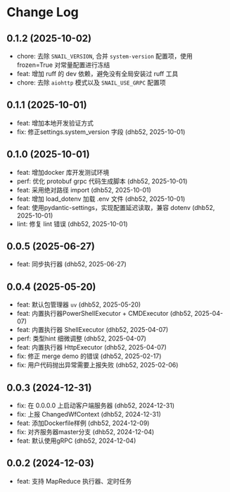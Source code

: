 # Change Log

## 0.1.2 (2025-10-02)

- chore: 去除 `SNAIL_VERSION`, 合并 `system-version` 配置项，使用 frozen=True 对常量配置进行冻结
- feat: 增加 ruff 的 dev 依赖，避免没有全局安装过 ruff 工具
- chore: 去除 `aiohttp` 模式以及 `SNAIL_USE_GRPC` 配置项

## 0.1.1 (2025-10-01)

- feat: 增加本地开发验证方式
- fix: 修正settings.system_version 字段 (dhb52, 2025-10-01)

## 0.1.0 (2025-10-01)

- feat: 增加docker 库开发测试环境
- perf: 优化 protobuf grpc 代码生成脚本 (dhb52, 2025-10-01)
- feat: 采用绝对路径 import (dhb52, 2025-10-01)
- feat: 增加 load_dotenv 加载 .env 文件 (dhb52, 2025-10-01)
- feat: 使用pydantic-settings，实现配置延迟读取，兼容 dotenv (dhb52, 2025-10-01)
- lint: 修复 lint 错误 (dhb52, 2025-10-01)

## 0.0.5 (2025-06-27)

- feat: 同步执行器 (dhb52, 2025-06-27)

## 0.0.4 (2025-05-20)

- feat: 默认包管理器 `uv` (dhb52, 2025-05-20)
- feat: 内置执行器PowerShellExecutor + CMDExecutor (dhb52, 2025-04-07)
- feat: 内置执行器 ShellExecutor (dhb52, 2025-04-07)
- perf: 类型hint 细微调整 (dhb52, 2025-04-07)
- feat: 内置执行器 HttpExecutor (dhb52, 2025-04-07)
- fix: 修正 merge demo 的错误 (dhb52, 2025-02-17)
- fix: 用户代码抛出异常需要上报失败 (dhb52, 2025-02-06)

## 0.0.3 (2024-12-31)

- fix: 在 0.0.0.0 上启动客户端服务器 (dhb52, 2024-12-31)
- fix: 上报 ChangedWfContext (dhb52, 2024-12-31)
- feat: 添加Dockerfile样例 (dhb52, 2024-12-09)
- fix: 对齐服务器master分支 (dhb52, 2024-12-04)
- feat: 默认使用gRPC (dhb52, 2024-12-04)

## 0.0.2 (2024-12-03)

- feat: 支持 MapReduce 执行器、定时任务

